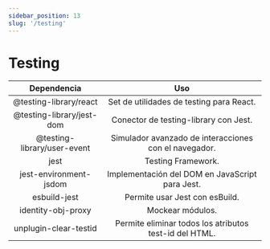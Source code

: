 ```yaml
---
sidebar_position: 13
slug: '/testing'
---
```


# Testing

|Dependencia|Uso|
|:-:|:-:|
|@testing-library/react|Set de utilidades de testing para React.|
|@testing-library/jest-dom|Conector de testing-library con Jest.|
|@testing-library/user-event|Simulador avanzado de interacciones con el navegador.|
|jest|Testing Framework.|
|jest-environment-jsdom|Implementación del DOM en JavaScript para Jest.|
|esbuild-jest|Permite usar Jest con esBuild.|
|identity-obj-proxy|Mockear módulos.|
|unplugin-clear-testid|Permite eliminar todos los atributos test-id del HTML.|